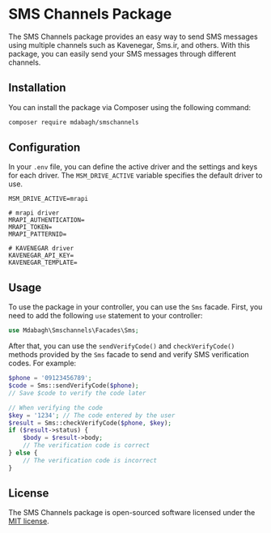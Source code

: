 # SMS Channels Package

The SMS Channels package provides an easy way to send SMS messages using multiple channels such as Kavenegar, Sms.ir, and others. With this package, you can easily send your SMS messages through different channels.

## Installation

You can install the package via Composer using the following command:

```bash
composer require mdabagh/smschannels
```

## Configuration

In your `.env` file, you can define the active driver and the settings and keys for each driver. The `MSM_DRIVE_ACTIVE` variable specifies the default driver to use.

```
MSM_DRIVE_ACTIVE=mrapi

# mrapi driver
MRAPI_AUTHENTICATION=
MRAPI_TOKEN=
MRAPI_PATTERNID=

# KAVENEGAR driver
KAVENEGAR_API_KEY=
KAVENEGAR_TEMPLATE=

```

## Usage

To use the package in your controller, you can use the `Sms` facade. First, you need to add the following `use` statement to your controller:

```php
use Mdabagh\Smschannels\Facades\Sms;
```

After that, you can use the `sendVerifyCode()` and `checkVerifyCode()` methods provided by the `Sms` facade to send and verify SMS verification codes. For example:

```php
$phone = '09123456789';
$code = Sms::sendVerifyCode($phone);
// Save $code to verify the code later

// When verifying the code
$key = '1234'; // The code entered by the user
$result = Sms::checkVerifyCode($phone, $key);
if ($result->status) {
    $body = $result->body;
    // The verification code is correct
} else {
    // The verification code is incorrect
}
```

## License

The SMS Channels package is open-sourced software licensed under the [MIT license](https://opensource.org/licenses/MIT).
